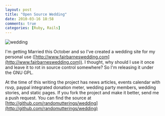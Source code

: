 ```yaml
---
layout: post
title: "Open Source Wedding"
date: 2010-03-16 18:58
comments: true
categories: [Ruby, Rails]
---
```


![wedding](http://farm9.staticflickr.com/8400/8705055977_76be3e4132.jpg)

I'm getting Married this October and so I've created a wedding site for my personal use ([http://www.fairbarneswedding.com](http://www.fairbarneswedding.com)). I thought, why should I use it once and leave it to rot in source control somewhere? So I'm releasing it under the GNU GPL.

At the time of this writing the project has news articles, events calendar with rsvp, paypal integrated donation meter, wedding party members, wedding stories, and static pages. If you fork the project and make it better, send me a push request. You can find the source at [http://github.com/randomutterings/wedding](http://github.com/randomutterings/wedding)